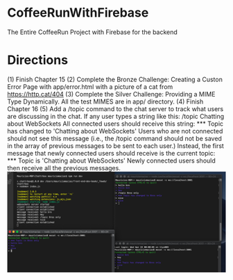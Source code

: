 # CoffeeRunWithFirebase
The Entire CoffeeRun Project with Firebase for the backend

# Directions
(1) Finish Chapter 15
(2) Complete the Bronze Challenge: Creating a Custon Error Page with app/error.html with a picture of a cat from https://http.cat/404
(3) Complete the Silver Challenge: Providing a MIME Type Dynamically. All the test MIMES are in app/ directory.
(4) Finish Chapter 16
(5) Add a /topic command to the chat server to track what users are discussing in the chat. If any user types a string like this:
 /topic Chatting about WebSockets
All connected users should receive this string:
*** Topic has changed to 'Chatting about WebSockets'
Users who are not connected should not see this message (i.e., the /topic command should
not be saved in the array of previous messages to be sent to each  user.)
Instead, the first message that newly connected users should receive is the current topic:
*** Topic is 'Chatting about WebSockets'
Newly connected users should then receive all the previous messages. 
<br> ![](app/display.png) <br>
